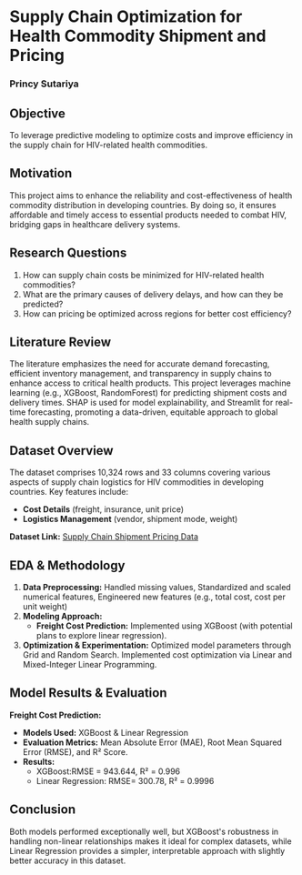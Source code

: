 # Supply Chain Optimization for Health Commodity Shipment and Pricing

### Princy Sutariya  
## Objective  
To leverage predictive modeling to optimize costs and improve efficiency in the supply chain for HIV-related health commodities.

## Motivation  
This project aims to enhance the reliability and cost-effectiveness of health commodity distribution in developing countries. By doing so, it ensures affordable and timely access to essential products needed to combat HIV, bridging gaps in healthcare delivery systems.

## Research Questions  
1. How can supply chain costs be minimized for HIV-related health commodities?
2. What are the primary causes of delivery delays, and how can they be predicted?
3. How can pricing be optimized across regions for better cost efficiency?

## Literature Review  
The literature emphasizes the need for accurate demand forecasting, efficient inventory management, and transparency in supply chains to enhance access to critical health products. This project leverages machine learning (e.g., XGBoost, RandomForest) for predicting shipment costs and delivery times. SHAP is used for model explainability, and Streamlit for real-time forecasting, promoting a data-driven, equitable approach to global health supply chains.

## Dataset Overview  
The dataset comprises 10,324 rows and 33 columns covering various aspects of supply chain logistics for HIV commodities in developing countries. Key features include:
- **Cost Details** (freight, insurance, unit price)
- **Logistics Management** (vendor, shipment mode, weight)

**Dataset Link:** [Supply Chain Shipment Pricing Data](https://catalog.data.gov/dataset/supply-chain-shipment-pricing-data-07d29)

## EDA & Methodology  
1. **Data Preprocessing:** Handled missing values, Standardized and scaled numerical features, Engineered new features (e.g., total cost, cost per unit weight)
2. **Modeling Approach:**
   - **Freight Cost Prediction:** Implemented using XGBoost (with potential plans to explore linear regression).
3. **Optimization & Experimentation:** Optimized model parameters through Grid and Random Search. Implemented cost optimization via Linear and Mixed-Integer Linear Programming.

## Model Results & Evaluation  
**Freight Cost Prediction:**

- **Models Used:** XGBoost & Linear Regression
- **Evaluation Metrics:** Mean Absolute Error (MAE), Root Mean Squared Error (RMSE), and R² Score.
- **Results:**
   - XGBoost:RMSE = 943.644, R² = 0.996
   - Linear Regression: RMSE= 300.78, R² = 0.9996

## Conclusion  
Both models performed exceptionally well, but XGBoost's robustness in handling non-linear relationships makes it ideal for complex datasets, while Linear Regression provides a simpler, interpretable approach with slightly better accuracy in this dataset.
